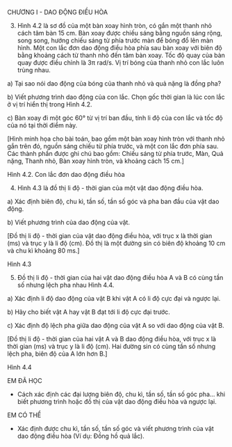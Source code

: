 CHƯƠNG I - DAO ĐỘNG ĐIỀU HÒA

3. Hình 4.2 là sơ đồ của một bàn xoay hình tròn, có gắn một thanh nhỏ cách tâm bàn 15 cm. Bàn xoay được chiếu sáng bằng nguồn sáng rộng, song song, hướng chiếu sáng từ phía trước màn để bóng đổ lên màn hình. Một con lắc đơn dao động điều hòa phía sau bàn xoay với biên độ bằng khoảng cách từ thanh nhỏ đến tâm bàn xoay. Tốc độ quay của bàn quay được điều chỉnh là 3π rad/s. Vị trí bóng của thanh nhỏ con lắc luôn trùng nhau.

a) Tại sao nói dao động của bóng của thanh nhỏ và quả nặng là đồng pha?

b) Viết phương trình dao động của con lắc. Chọn gốc thời gian là lúc con lắc ở vị trí hiển thị trong Hình 4.2.

c) Bàn xoay đi một góc 60° từ vị trí ban đầu, tính li độ của con lắc và tốc độ của nó tại thời điểm này.

[Hình minh họa cho bài toán, bao gồm một bàn xoay hình tròn với thanh nhỏ gắn trên đó, nguồn sáng chiếu từ phía trước, và một con lắc đơn phía sau. Các thành phần được ghi chú bao gồm: Chiếu sáng từ phía trước, Màn, Quả nặng, Thanh nhỏ, Bàn xoay hình tròn, và khoảng cách 15 cm.]

Hình 4.2. Con lắc đơn dao động điều hòa

4. Hình 4.3 là đồ thị li độ - thời gian của một vật dao động điều hòa.

a) Xác định biên độ, chu kì, tần số, tần số góc và pha ban đầu của vật dao động.

b) Viết phương trình của dao động của vật.

[Đồ thị li độ - thời gian của vật dao động điều hòa, với trục x là thời gian (ms) và trục y là li độ (cm). Đồ thị là một đường sin có biên độ khoảng 10 cm và chu kì khoảng 80 ms.]

Hình 4.3

5. Đồ thị li độ - thời gian của hai vật dao động điều hòa A và B có cùng tần số nhưng lệch pha nhau Hình 4.4.

a) Xác định li độ dao động của vật B khi vật A có li độ cực đại và ngược lại.

b) Hãy cho biết vật A hay vật B đạt tới li độ cực đại trước.

c) Xác định độ lệch pha giữa dao động của vật A so với dao động của vật B.

[Đồ thị li độ - thời gian của hai vật A và B dao động điều hòa, với trục x là thời gian (ms) và trục y là li độ (cm). Hai đường sin có cùng tần số nhưng lệch pha, biên độ của A lớn hơn B.]

Hình 4.4

EM ĐÃ HỌC
- Cách xác định các đại lượng biên độ, chu kì, tần số, tần số góc pha... khi biết phương trình hoặc đồ thị của vật dao động điều hòa và ngược lại.

EM CÓ THỂ
- Xác định được chu kì, tần số, tần số góc và viết phương trình của vật dao động điều hòa (Ví dụ: Đồng hồ quả lắc).